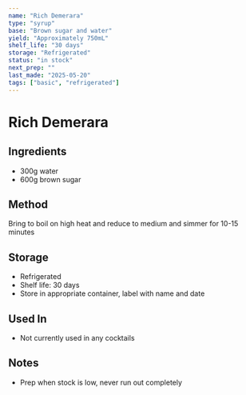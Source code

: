 ```yaml
---
name: "Rich Demerara"
type: "syrup"
base: "Brown sugar and water"
yield: "Approximately 750mL"
shelf_life: "30 days"
storage: "Refrigerated"
status: "in stock"
next_prep: ""
last_made: "2025-05-20"
tags: ["basic", "refrigerated"]
---
```


# Rich Demerara

## Ingredients
- 300g water
- 600g brown sugar

## Method
Bring to boil on high heat and reduce to medium and simmer for 10-15 minutes

## Storage
- Refrigerated
- Shelf life: 30 days
- Store in appropriate container, label with name and date

## Used In
- Not currently used in any cocktails

## Notes
- Prep when stock is low, never run out completely

